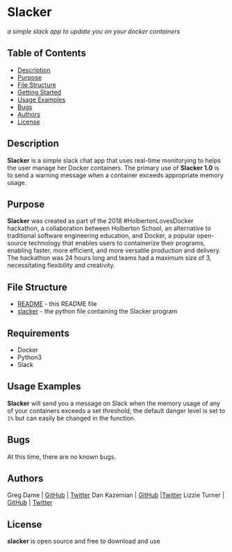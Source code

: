 # Slacker

*a simple slack app to update you on your docker containers*

## Table of Contents

* [Description](#description)
* [Purpose](#purpose)
* [File Structure](#file-structure)
* [Getting Started](#getting-started)
* [Usage Examples](#usage-examples)
* [Bugs](#bugs)
* [Authors](#authors)
* [License](#license)


## Description

**Slacker** is a simple slack chat app that uses real-time monitorying to helps the user manage her Docker containers. The primary use of **Slacker 1.0** is to send a warning message when a container exceeds appropriate memory usage.  

## Purpose

**Slacker** was created as part of the 2018 \#HolbertonLovesDocker hackathon, a collaboration between Holberton School, an alternative to traditional software engineering education, and Docker, a popular open-source technology that enables users to containerize their programs, enabling faster, more efficient, and more versatile production and delivery. The hackathon was 24 hours long and teams had a maximum size of 3, necessitating flexibility and creativity.   

## File Structure

* [README](README.md) - this README file
* [slacker](slacker.py) - the python file containing the Slacker program

## Requirements

* Docker
* Python3
* Slack

## Usage Examples

**Slacker** will send you a message on Slack when the memory usage of any of your containers exceeds a set threshold; the default danger level is set to `1%` but can easily be changed in the function. 

## Bugs

At this time, there are no known bugs.


## Authors

Greg Dame | [GitHub](https://github.com/gjdame) | [Twitter](https://twitter.com/gjdame)
Dan Kazemian | [GitHub](https://github.com/dkazem91) |[Twitter](https://twitter.com/Dan_Kazam)
Lizzie Turner | [GitHub](https://github.com/lizzieturner) | [Twitter](https://twitter.com/_lizzieturner_)


## License

**slacker** is open source and free to download and use